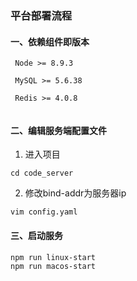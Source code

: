### 平台部署流程

#### 一、依赖组件即版本
```
 Node >= 8.9.3
 
 MySQL >= 5.6.38
 
 Redis >= 4.0.8
 
```

#### 二、编辑服务端配置文件
1. 进入项目
```
cd code_server

```

2. 修改bind-addr为服务器ip
```
vim config.yaml
```

#### 三、启动服务
```
npm run linux-start
npm run macos-start
```